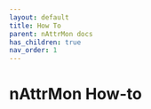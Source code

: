 ```yaml
---
layout: default
title: How To
parent: nAttrMon docs
has_children: true
nav_order: 1
---
```


# nAttrMon How-to